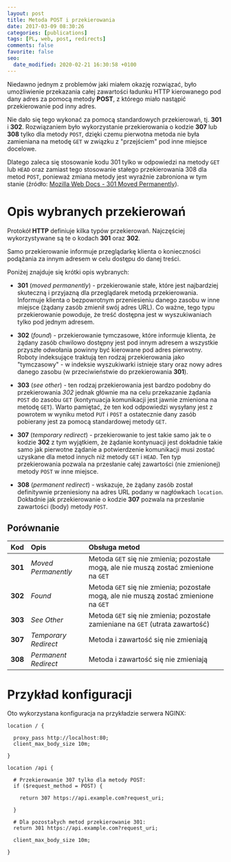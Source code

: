 ```yaml
---
layout: post
title: Metoda POST i przekierowania
date: 2017-03-09 08:30:26
categories: [publications]
tags: [PL, web, post, redirects]
comments: false
favorite: false
seo:
  date_modified: 2020-02-21 16:30:58 +0100
---
```


Niedawno jednym z problemów jaki miałem okazję rozwiązać, było umożliwienie przekazania całej zawartości ładunku HTTP kierowanego pod dany adres za pomocą metody **POST**, z którego miało nastąpić przekierowanie pod inny adres.

Nie dało się tego wykonać za pomocą standardowych przekierowań, tj. **301** i **302**. Rozwiązaniem było wykorzystanie przekierowania o kodzie **307** lub **308** tylko dla metody `POST`, dzięki czemu pierwotna metoda nie była zamieniana na metodę `GET` w związku z "przejściem" pod inne miejsce docelowe.

Dlatego zaleca się stosowanie kodu 301 tylko w odpowiedzi na metody `GET` lub `HEAD` oraz zamiast tego stosowanie stałego przekierowania 308 dla metod `POST`, ponieważ zmiana metody jest wyraźnie zabroniona w tym stanie (źródło: [Mozilla Web Docs - 301 Moved Permanently](https://developer.mozilla.org/en-US/docs/Web/HTTP/Status/301)).

# Opis wybranych przekierowań

Protokół **HTTP** definiuje kilka typów przekierowań. Najczęściej wykorzystywane są te o kodach **301** oraz **302**.

Samo przekierowanie informuje przeglądarkę klienta o konieczności podążania za innym adresem w celu dostępu do danej treści.

Poniżej znajduje się krótki opis wybranych:

- **301** (_moved permanently_) - przekierowanie stałe, które jest najbardziej skuteczną i przyjazną dla przeglądarek metodą przekierowania. Informuje klienta o bezpowrotnym przeniesieniu danego zasobu w inne miejsce (żądany zasób zmienił swój adres URL). Co ważne, tego typu przekierowanie powoduje, że treść dostępna jest w wyszukiwaniach tylko pod jednym adresem.

- **302** (_found_) - przekierowanie tymczasowe, które informuje klienta, że żądany zasób chwilowo dostępny jest pod innym adresem a wszystkie przyszłe odwołania powinny być kierowane pod adres pierwotny. Roboty indeksujące traktują ten rodzaj przekierowania jako "tymczasowy" - w indeksie wyszukiwarki istnieje stary oraz nowy adres danego zasobu (w przeciwieństwie do przekierowania **301**).

- **303** (_see other_) - ten rodzaj przekierowania jest bardzo podobny do przekierowania *302* jednak głównie ma na celu przekazanie żądania `POST` do zasobu `GET` (kontynuacja komunikacji jest jawnie zmieniona na metodę `GET`). Warto pamiętać, że ten kod odpowiedzi wysyłany jest z powrotem w wyniku metod `PUT` i `POST` a ostatecznie dany zasób pobierany jest za pomocą standardowej metody `GET`.

- **307** (_temporary redirect_) - przekierowanie to jest takie samo jak te o kodzie **302** z tym wyjątkiem, że żądanie kontynuacji jest dokładnie takie samo jak pierwotne żądanie a potwierdzenie komunikacji musi zostać uzyskane dla metod innych niż metody `GET` i `HEAD`. Ten typ przekierowania pozwala na przesłanie całej zawartości (nie zmienionej) metody `POST` w inne miejsce.

- **308** (_permanent redirect_) - wskazuje, że żądany zasób został definitywnie przeniesiony na adres URL podany w nagłówkach `location`. Dokładnie jak przekierowanie o kodzie **307** pozwala na przesłanie zawartości (body) metody `POST`.

## Porównanie

| <b>Kod</b> | <b>Opis</b> | <b>Obsługa metod</b> |
| :---         | :---         | :---         |
| <b>301</b> | _Moved Permanently_ | Metoda `GET` się nie zmienia; pozostałe mogą, ale nie muszą zostać zmienione na `GET` |
| <b>302</b> | _Found_ | Metoda `GET` się nie zmienia; pozostałe mogą, ale nie muszą zostać zmienione na `GET` |
| <b>303</b> | _See Other_ | Metoda `GET` się nie zmienia; pozostałe zamieniane na `GET` (utrata zawartość) |
| <b>307</b> | _Temporary Redirect_ | Metoda i zawartość się nie zmieniają |
| <b>308</b> | _Permanent Redirect_ | Metoda i zawartość się nie zmieniają |

# Przykład konfiguracji

Oto wykorzystana konfiguracja na przykładzie serwera NGINX:

```nginx
location / {

  proxy_pass http://localhost:80;
  client_max_body_size 10m;

}

location /api {

  # Przekierowanie 307 tylko dla metody POST:
  if ($request_method = POST) {

    return 307 https://api.example.com?request_uri;

  }

  # Dla pozostałych metod przekierowanie 301:
  return 301 https://api.example.com?request_uri;

  client_max_body_size 10m;

}
```
